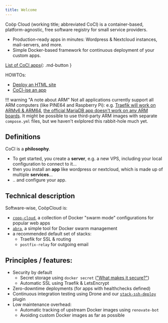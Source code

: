 ```yaml
---
title: Welcome
---
```


Coöp Cloud (working title; abbreviated CoCl) is a container-based, platform-agnostic, free software registry for small service providers.

 - Production-ready apps in minutes: Wordpress & Nextcloud instances,
   mail-servers, and more.
 - Simple Docker-based framework for continuous deployment of your custom apps.

[List of CoCl apps](https://codimd.autonomic.zone/s/HyNtOhwrv){: .md-button }

HOWTOs:

 - [Deploy an HTML site](howto/html-website.md)
 - [CoCl-ise an app](howto/convert-app.md)

!!! warning "A note about ARM"
    Not all applications currently support all ARM computers (like PINE64 and
    Raspberry Pi): e.g. [Traefik will work on ARMv6 & ARM64][traefik], [the
    official MariaDB app doesn't work on any ARM boards][mariadb]. It might be possible
    to use third-party ARM images with separate `compose.yml` files, but we
    haven't exlplored this rabbit-hole much yet.

## Definitions

CoCl is a **philosophy**.

 - To get started, you create a **server**, e.g. a new VPS, including
   your local configuration to connect to it...
 - then you install an **app** like wordpress or nextcloud, which is made up of multiple **services**...
 - .. and configure your app.

## Technical description

Software-wise, CoöpCloud is:

 - [`coop-cloud`](https://git.autonomic.zone/coop-cloud/), a collection of Docker "swarm mode" configurations for popular web apps
 - [`abra`](https://git.autonomic.zone/autonomic-cooperative/abra), a simple tool for Docker swarm management
 - a recommended default set of stacks:
    - Traefik for SSL & routing
    - `postfix-relay` for outgoing email

## Principles / features:

 - Security by default
     - Secret storage using `docker secret` (["What makes it secure?"](https://github.com/BretFisher/ama/issues/86))
     - Automatic SSL using Traefik & LetsEncrypt
 - Zero-downtime deployments (for apps with healthchecks defined)
 - Continuous integration testing using Drone and our [`stack-ssh-deploy`](https://git.autonomic.zone/coop-cloud/stack-ssh-deploy) plugin
 - Low maintenance overhead:
     - Automatic tracking of upstream Docker images using `renovate-bot`
     - Avoiding custom Docker images as far as possible

[traefik]: https://hub.docker.com/_/traefik?tab=tags
[mariadb]: https://hub.docker.com/_/mariadb?tab=tags
